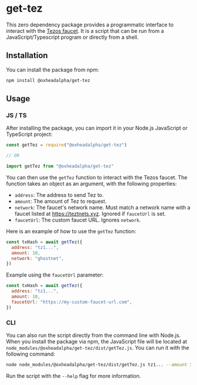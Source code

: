 # get-tez

This zero dependency package provides a programmatic interface to interact with the [Tezos faucet](https://github.com/oxheadalpha/tezos-faucet-backend). It is a script that can be run from a JavaScript/Typescript program or directly from a shell.

## Installation

You can install the package from npm:

```bash
npm install @oxheadalpha/get-tez
```

## Usage

### JS / TS
After installing the package, you can import it in your Node.js JavaScript or TypeScript project:

```javascript
const getTez = require("@oxheadalpha/get-tez")

// OR

import getTez from "@oxheadalpha/get-tez"
```

You can then use the `getTez` function to interact with the Tezos faucet. The function takes an object as an argument, with the following properties:

- `address`: The address to send Tez to.
- `amount`: The amount of Tez to request.
- `network`: The faucet's network name. Must match a network name with a faucet listed at https://teztnets.xyz. Ignored if `faucetUrl` is set.
- `faucetUrl`: The custom faucet URL. Ignores `network`.

Here is an example of how to use the `getTez` function:

```javascript
const txHash = await getTez({
  address: "tz1...",
  amount: 10,
  network: "ghostnet",
})
```

Example using the `faucetUrl` parameter:
```js
const txHash = await getTez({
  address: "tz1...",
  amount: 10,
  faucetUrl: "https://my-custom-faucet-url.com",
})
```

### CLI

You can also run the script directly from the command line with Node.js. When you install the package via npm, the JavaScript file will be located at `node_modules/@oxheadalpha/get-tez/dist/getTez.js`. You can run it with the following command:

```bash
node node_modules/@oxheadalpha/get-tez/dist/getTez.js tz1... --amount 10 --network ghostnet
```

Run the script with the `--help` flag for more information.
